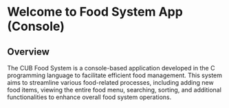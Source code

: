# Welcome to Food System App (Console)

## Overview

The CUB Food System is a console-based application developed in the C programming language to facilitate efficient food management. This system aims to streamline various food-related processes, including adding new food items, viewing the entire food menu, searching, sorting, and additional functionalities to enhance overall food system operations.
